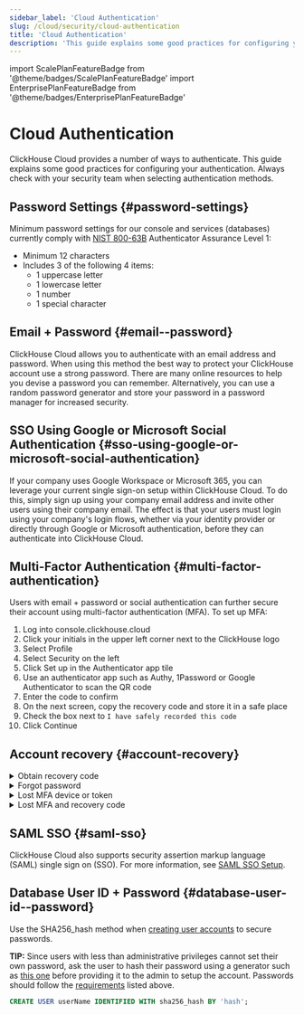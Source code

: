 ```yaml
---
sidebar_label: 'Cloud Authentication'
slug: /cloud/security/cloud-authentication
title: 'Cloud Authentication'
description: 'This guide explains some good practices for configuring your authentication.'
---
```


import ScalePlanFeatureBadge from '@theme/badges/ScalePlanFeatureBadge'
import EnterprisePlanFeatureBadge from '@theme/badges/EnterprisePlanFeatureBadge'

# Cloud Authentication

ClickHouse Cloud provides a number of ways to authenticate. This guide explains some good practices for configuring your authentication. Always check with your security team when selecting authentication methods.

## Password Settings {#password-settings}

Minimum password settings for our console and services (databases) currently comply with [NIST 800-63B](https://pages.nist.gov/800-63-3/sp800-63b.html#sec4) Authenticator Assurance Level 1:
- Minimum 12 characters
- Includes 3 of the following 4 items:
  - 1 uppercase letter
  - 1 lowercase letter
  - 1 number
  - 1 special character

## Email + Password {#email--password}

ClickHouse Cloud allows you to authenticate with an email address and password. When using this method the best way to protect your ClickHouse account use a strong password. There are many online resources to help you devise a password you can remember. Alternatively, you can use a random password generator and store your password in a password manager for increased security.

## SSO Using Google or Microsoft Social Authentication {#sso-using-google-or-microsoft-social-authentication}

If your company uses Google Workspace or Microsoft 365, you can leverage your current single sign-on setup within ClickHouse Cloud. To do this, simply sign up using your company email address and invite other users using their company email. The effect is that your users must login using your company's login flows, whether via your identity provider or directly through Google or Microsoft authentication, before they can authenticate into ClickHouse Cloud. 

## Multi-Factor Authentication {#multi-factor-authentication}

Users with email + password or social authentication can further secure their account using multi-factor authentication (MFA). To set up MFA:
1. Log into console.clickhouse.cloud
2. Click your initials in the upper left corner next to the ClickHouse logo
3. Select Profile
4. Select Security on the left
5. Click Set up in the Authenticator app tile
6. Use an authenticator app such as Authy, 1Password or Google Authenticator to scan the QR code
7. Enter the code to confirm
8. On the next screen, copy the recovery code and store it in a safe place
9. Check the box next to `I have safely recorded this code`
10. Click Continue
    
## Account recovery {#account-recovery}

<details> 
   <summary>Obtain recovery code</summary>

   If you previously enrolled in MFA and either did not create or misplaced your recovery code, follow these steps to get a new recovery code:
   1. Go to https://console.clickhouse.cloud
   2. Sign in with your credentials and MFA
   3. Go to your profile in the upper left corner
   4. Click Security on the left
   5. Click the trash can next to your Authenticator app
   6. Click Remove authenticator app
   7. Enter your code and click Continue
   8. Click Set up in the Authenticator app section
   9. Scan the QR code and input the new code
   10. Copy your recovery code and store it in a safe place
   11. Check the box next to `I have safely recorded this code`
   12. Click Continue
   
</details>
<details>
   <summary>Forgot password</summary>

   If you forgot your password, follow these steps for self-service recovery:
   1. Go to https://console.clickhouse.cloud
   2. Enter your email address and click Continue
   3. Click Forgot your password?
   4. Click Send password reset link
   5. Check your email and click Reset password from the email
   6. Enter your new password, confirm the password and click Update password
   7. Click Back to sign in
   8. Sign in normally with your new password
            
</details>
<details>
   <summary>Lost MFA device or token</summary>

   If you lost your MFA device or deleted your token, follow these steps to recover and create a new token:
   1. Go to https://console.clickhouse.cloud
   2. Enter your credentials and click Continue
   3. On the Multi-factor authentication screen click Cancel
   4. Click Recovery code
   5. Enter the code and press Continue
   6. Copy the new recovery code and store it somewhere safe
   7. Click the box next to `I have safely recorded this code` and click continue
   8. Once signed in, go to your profile in the upper left
   9. Click on security in the upper left
   10. Click the trash can icon next to Authenticator app to remove your old authenticator
   11. Click Remove authenticator app
   12. When prompted for your Multi-factor authentication, click Cancel
   13. Click Recovery code
   14. Enter your recovery code (this is the new code generated in step 7) and click Continue
   15. Copy the new recovery code and store it somewhere safe - this is a fail safe in case you leave the screen during the removal process
   16. Click the box next to `I have safely recorded this code` and click Continue
   17. Follow the process above to set up a new MFA factor
       
</details>
<details>
   <summary>Lost MFA and recovery code</summary>

   If you lost your MFA device AND recovery code or you lost your MFA device and never obtained a recovery code, follow these steps to request a reset:

   **Submit a ticket**: If you are in an organization that has other administrative users, even if you are attempting to access a single user organization, ask a member of your organization assigned the Admin role to log into the organization and submit a support ticket to reset your MFA on your behalf. Once we verify the request is authenticated, we will reset your MFA and notify the Admin. Sign in as usual without MFA and go to your profile settings to enroll a new factor if you wish.

   **Reset via email**: If you are the only user in the organization, submit a support case via email (support@clickhouse.com) using the email address associated with your account. Once we verify the request is coming from the correct email, we will reset your MFA AND password. Access your email to access the password reset link. Set up a new password then go to your profile settings to enroll a new factor if you wish. 
   
</details>

## SAML SSO {#saml-sso}

<EnterprisePlanFeatureBadge feature="SAML SSO"/>

ClickHouse Cloud also supports security assertion markup language (SAML) single sign on (SSO). For more information, see [SAML SSO Setup](/cloud/security/saml-setup).

## Database User ID + Password {#database-user-id--password}

Use the SHA256_hash method when [creating user accounts](/sql-reference/statements/create/user.md) to secure passwords.

**TIP:** Since users with less than administrative privileges cannot set their own password, ask the user to hash their password using a generator
such as [this one](https://tools.keycdn.com/sha256-online-generator) before providing it to the admin to setup the account. Passwords should follow the [requirements](#password-settings) listed above.

```sql
CREATE USER userName IDENTIFIED WITH sha256_hash BY 'hash';
```
